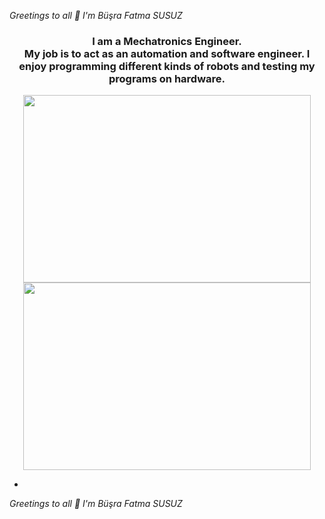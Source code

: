 *Greetings to all 👋 I'm Büşra Fatma SUSUZ*
<h3 align="center">I am a Mechatronics Engineer. <br/>My job is to act as an automation and software engineer.
I enjoy programming different kinds of robots and testing my programs on hardware. </h3>

<p align="center">
  <img width="460" height="300" src="https://https://i.pinimg.com/originals/5e/62/b4/5e62b4ff7f8f85c2dd04232e638108d3.gif">
  <img width="460" height="300" src="https://media.giphy.com/media/qgQUggAC3Pfv687qPC/giphy.gif">
</p>

- 
*Greetings to all 👋 I'm Büşra Fatma SUSUZ*
<!--
**BusraFatma/BusraFatma** is a ✨ _special_ ✨ repository because its `README.md` (this file) appears on your GitHub profile.

Here are some ideas to get you started:

- 🔭 I’m currently working on ...
- 🌱 I’m currently learning ...
- 👯 I’m looking to collaborate on ...
- 🤔 I’m looking for help with ...
- 💬 Ask me about ...
- 📫 How to reach me: ...
- 😄 Pronouns: ...
- ⚡ Fun fact: ...
-->
